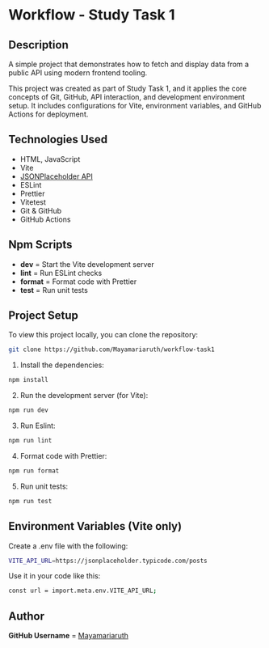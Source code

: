 # Workflow - Study Task 1

## Description

A simple project that demonstrates how to fetch and display data from a public API using modern frontend tooling.

This project was created as part of Study Task 1, and it applies the core concepts of Git, GitHub, API interaction, and development environment setup. It includes configurations for Vite, environment variables, and GitHub Actions for deployment.

## Technologies Used

- HTML, JavaScript
- Vite
- [JSONPlaceholder API](https://jsonplaceholder.typicode.com)
- ESLint
- Prettier
- Vitetest
- Git & GitHub
- GitHub Actions

## Npm Scripts

- **dev** = Start the Vite development server
- **lint** = Run ESLint checks
- **format** = Format code with Prettier
- **test** = Run unit tests

## Project Setup

To view this project locally, you can clone the repository:

```bash
git clone https://github.com/Mayamariaruth/workflow-task1
```

1. Install the dependencies:

```bash
npm install
```

2. Run the development server (for Vite):

```bash
npm run dev
```

3. Run Eslint:

```bash
npm run lint
```

4. Format code with Prettier:

```bash
npm run format
```

5. Run unit tests:

```bash
npm run test
```

## Environment Variables (Vite only)

Create a .env file with the following:

```bash
VITE_API_URL=https://jsonplaceholder.typicode.com/posts
```

Use it in your code like this:

```bash
const url = import.meta.env.VITE_API_URL;
```

## Author

**GitHub Username** = [Mayamariaruth](https://github.com/Mayamariaruth)
